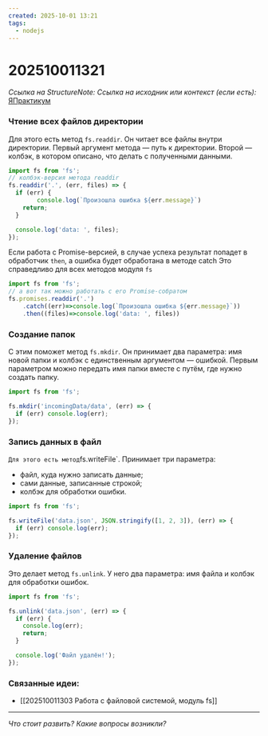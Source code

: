```yaml
---
created: 2025-10-01 13:21
tags:
  - nodejs
---
```

# 202510011321
*Ссылка на StructureNote:* 
*Ссылка на исходник или контекст (если есть):* [ЯПрактикум](https://practicum.yandex.ru/learn/backend-nodejs/courses/16b47298-e20d-4fde-9619-1ab305039a00/sprints/564238/topics/57910525-b12b-4241-8764-6b23c37a80fc/lessons/07bbdbbc-30d5-4992-ab7f-eed072afdc92/)

### Чтение всех файлов директории
Для этого есть метод `fs.readdir`. Он читает все файлы внутри директории. Первый аргумент метода — путь к директории. Второй — колбэк, в котором описано, что делать с полученными данными.
```ts
import fs from 'fs';
// колбэк-версия метода readdir
fs.readdir('.', (err, files) => {
  if (err) {
        console.log(`Произошла ошибка ${err.message}`)
    return;
  }

  console.log('data: ', files);
});
```
Если работа с Promise-версией, в случае успеха результат попадет в обработчик `then`, а ошибка будет обработана в методе catch
Это справедливо для всех методов модуля `fs`
```ts
import fs from 'fs';
// а вот так можно работать с его Promise-собратом
fs.promises.readdir('.')
    .catch((err)=>console.log(`Произошла ошибка ${err.message}`))
    .then((files)=>console.log('data: ', files))
```
### Создание папок
С этим поможет метод `fs.mkdir`. Он принимает два параметра: имя новой папки и колбэк с единственным аргументом — ошибкой. Первым параметром можно передать имя папки вместе с путём, где нужно создать папку.
```ts
import fs from 'fs';

fs.mkdir('incomingData/data', (err) => {
  if (err) console.log(err);
});
```
### Запись данных в файл
`
Для этого есть метод `fs.writeFile`. Принимает три параметра:

- файл, куда нужно записать данные;
- сами данные, записанные строкой;
- колбэк для обработки ошибки.
```ts
import fs from 'fs';

fs.writeFile('data.json', JSON.stringify([1, 2, 3]), (err) => {
  if (err) console.log(err);
});
```
### Удаление файлов
Это делает метод `fs.unlink`. У него два параметра: имя файла и колбэк для обработки ошибок.
```ts
import fs from 'fs';

fs.unlink('data.json', (err) => {
  if (err) {
    console.log(err);
    return;
  }

  console.log('Файл удалён!');
});
```


### Связанные идеи:
* [[202510011303 Работа с файловой системой, модуль fs]]
---

*Что стоит развить? Какие вопросы возникли?*